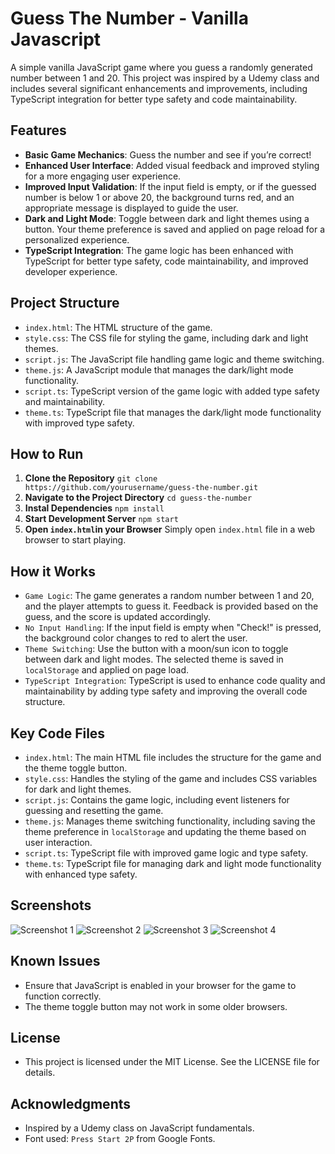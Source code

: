 # Guess The Number - Vanilla Javascript

A simple vanilla JavaScript game where you guess a randomly generated number between 1 and 20. This project was inspired by a Udemy class and includes several significant enhancements and improvements, including TypeScript integration for better type safety and code maintainability.

## Features

- **Basic Game Mechanics**: Guess the number and see if you’re correct!
- **Enhanced User Interface**: Added visual feedback and improved styling for a more engaging user experience.
- **Improved Input Validation**: If the input field is empty, or if the guessed number is below 1 or above 20, the background turns red, and an appropriate message is displayed to guide the user.
- **Dark and Light Mode**: Toggle between dark and light themes using a button. Your theme preference is saved and applied on page reload for a personalized experience.
- **TypeScript Integration**: The game logic has been enhanced with TypeScript for better type safety, code maintainability, and improved developer experience.

## Project Structure

- `index.html`: The HTML structure of the game.
- `style.css`: The CSS file for styling the game, including dark and light themes.
- `script.js`: The JavaScript file handling game logic and theme switching.
- `theme.js`: A JavaScript module that manages the dark/light mode functionality.
- `script.ts`: TypeScript version of the game logic with added type safety and maintainability.
- `theme.ts`: TypeScript file that manages the dark/light mode functionality with improved type safety. 

## How to Run

1. **Clone the Repository**
```git clone https://github.com/yourusername/guess-the-number.git```
2. **Navigate to the Project Directory**
   ```cd guess-the-number```
3. **Instal Dependencies**
   ```npm install```
4. **Start Development Server**
   ```npm start```
5. **Open `index.html`in your Browser**
   Simply open `index.html` file in a web browser to start playing.
   
## How it Works

- `Game Logic`: The game generates a random number between 1 and 20, and the player attempts to guess it. Feedback is provided based on the guess, and the score is updated accordingly.
- `No Input Handling`: If the input field is empty when "Check!" is pressed, the background color changes to red to alert the user.
- `Theme Switching`: Use the button with a moon/sun icon to toggle between dark and light modes. The selected theme is saved in `localStorage` and applied on page load.
- `TypeScript Integration`: TypeScript is used to enhance code quality and maintainability by adding type safety and improving the overall code structure.

## Key Code Files

- `index.html`: The main HTML file includes the structure for the game and the theme toggle button.
- `style.css`: Handles the styling of the game and includes CSS variables for dark and light themes.
- `script.js`: Contains the game logic, including event listeners for guessing and resetting the game.
- `theme.js`: Manages theme switching functionality, including saving the theme preference in `localStorage` and updating the theme based on user interaction.
- `script.ts`: TypeScript file with improved game logic and type safety.
- `theme.ts`: TypeScript file for managing dark and light mode functionality with enhanced type safety. 

## Screenshots

![Screenshot 1](images/Shot1.png)
![Screenshot 2](images/Shot2.png)
![Screenshot 3](images/Shot3.png)
![Screenshot 4](images/Shot4.png)

## Known Issues

- Ensure that JavaScript is enabled in your browser for the game to function correctly.
- The theme toggle button may not work in some older browsers.

## License

- This project is licensed under the MIT License. See the LICENSE file for details.

## Acknowledgments

- Inspired by a Udemy class on JavaScript fundamentals.
- Font used: `Press Start 2P` from Google Fonts.



